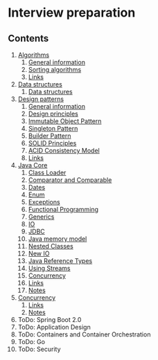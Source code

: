 # Interview preparation
## Contents
1. [Algorithms](https://github.com/cyber-kid/interview-preparation/tree/master/01-algorithms)
    1. [General information](https://github.com/cyber-kid/interview-preparation/tree/master/01-algorithms/1-algorithms.md)
    2. [Sorting algorithms](https://github.com/cyber-kid/interview-preparation/tree/master/01-algorithms/2-sorting-algorithms.md)
    3. [Links](https://github.com/cyber-kid/interview-preparation/tree/master/01-algorithms/3-links.mds)
2. [Data structures](https://github.com/cyber-kid/interview-preparation/tree/master/02-data-structures/)
    1. [Data structures](https://github.com/cyber-kid/interview-preparation/tree/master/02-data-structures/1-data-structures.md)
3. [Design patterns](https://github.com/cyber-kid/interview-preparation/tree/master/03-design-patterns)
    1. [General information](https://github.com/cyber-kid/interview-preparation/tree/master/03-design-patterns/01-desgin-patterns.md)
    2. [Design principles](https://github.com/cyber-kid/interview-preparation/tree/master/03-design-patterns/02-design-principles.md)
    3. [Immutable Object Pattern](https://github.com/cyber-kid/interview-preparation/tree/master/03-design-patterns/03-immutable.md)
    4. [Singleton Pattern](https://github.com/cyber-kid/interview-preparation/tree/master/03-design-patterns/04-singleton.md)
    5. [Builder Pattern](https://github.com/cyber-kid/interview-preparation/tree/master/03-design-patterns/05-builder.md)
    97. [SOLID Principles](https://github.com/cyber-kid/interview-preparation/tree/master/03-design-patterns/97-solid.md)
    98. [ACID Consistency Model](https://github.com/cyber-kid/interview-preparation/tree/master/03-design-patterns/98-acid.md)
    99. [Links](https://github.com/cyber-kid/interview-preparation/tree/master/03-design-patterns/99-links.md)
4. [Java Core](https://github.com/cyber-kid/interview-preparation/tree/master/04-java-core)
    1. [Class Loader](https://github.com/cyber-kid/interview-preparation/tree/master/04-java-core/01-java-class-loader.md)
    2. [Comparator and Comparable](https://github.com/cyber-kid/interview-preparation/tree/master/04-java-core/02-java-comparator-and-comparable.md)
    3. [Dates](https://github.com/cyber-kid/interview-preparation/tree/master/04-java-core/03-java-dates.md)
    4. [Enum](https://github.com/cyber-kid/interview-preparation/tree/master/04-java-core/04-java-enum.md)
    5. [Exceptions](https://github.com/cyber-kid/interview-preparation/tree/master/04-java-core/05-java-exceptions.md)
    6. [Functional Programming](https://github.com/cyber-kid/interview-preparation/tree/master/04-java-core/06-java-functional-programming.md)
    7. [Generics](https://github.com/cyber-kid/interview-preparation/tree/master/04-java-core/07-java-gnerics.md)
    8. [IO](https://github.com/cyber-kid/interview-preparation/tree/master/04-java-core/08-java-io.md)
    9. [JDBC](https://github.com/cyber-kid/interview-preparation/tree/master/04-java-core/09-java-jdbc.md)
    10. [Java memory model](https://github.com/cyber-kid/interview-preparation/tree/master/04-java-core/10-java-memory-model.md)
    11. [Nested Classes](https://github.com/cyber-kid/interview-preparation/tree/master/04-java-core/11-java-nested-classes.md)
    12. [New IO](https://github.com/cyber-kid/interview-preparation/tree/master/04-java-core/12-java-new-io.md)
    13. [Java Reference Types](https://github.com/cyber-kid/interview-preparation/tree/master/04-java-core/13-java-reference-types.md)
    14. [Using Streams](https://github.com/cyber-kid/interview-preparation/tree/master/04-java-core/14-java-streams.md)
    15. [Concurrency](https://github.com/cyber-kid/interview-preparation/tree/master/04-java-core/15-java-concurrency.md)
    16. [Links](https://github.com/cyber-kid/interview-preparation/tree/master/04-java-core/16-links.md)
    17. [Notes](https://github.com/cyber-kid/interview-preparation/tree/master/04-java-core/17-notes.md)
5. [Concurrency](https://github.com/cyber-kid/interview-preparation/tree/master/05-concurrency/)
    1. [Links](https://github.com/cyber-kid/interview-preparation/tree/master/05-concurrency/98-links.md)
    2. [Notes](https://github.com/cyber-kid/interview-preparation/tree/master/05-concurrency/99-notes.md)
6. ToDo: Spring Boot 2.0
7. ToDo: Application Design
8. ToDo: Containers and Container Orchestration
9. ToDo: Go
10. ToDo: Security